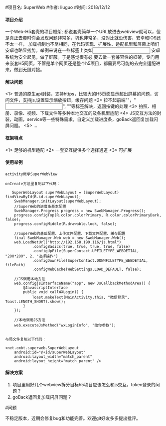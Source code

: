 
#项目名: SuperWeb 
#作者: liuguo
#时间: 2018/12/12

#### 项目介绍
一个Web-H5套壳的项目框架; 都说套壳简单一个URL放进去webview就可以，但是真正去套时你会发现问题非常多，坑也非常多，没对比就没伤害，安卓和IOS还不太一样，
加载机制也不尽相同，在代码实现、扩展性、适配机型和屏幕上咱们安卓也略显劣势。举例来说在一些标签上类如<input> 安卓系统为安全起见，做了屏蔽。于是感觉很有必
要去做一套兼容性的框架，专门用来嵌套H5网页，不管是单个网页还是整个h5项目，都需要尽可能的去完全适配进来，做到无缝对接。


#### 解决问题
<1> 普通的原生api封装，支持https，比较大的H5页面显示超出屏幕的问题，访问文件，支持js,设置显示缩放按钮，缓存问题
<2> 拉不起前端"<alert>"，"<input>", "<a>"等标签解决，返回按键的处理
<3> 拍照、相册、录像、视频、下载文件等多种本地交互的及各机型适配
<4> JS交互方法的封装，动画，service等一些特殊需求，自定义加载进度条，goBack返回复加载闪屏问题。
<5> ...

#### 框架特点 
<1>  足够的机型适配
<2>  一套交互提供多个选择通道 
<3>  可扩展



#### 使用举例

	activity继承SuperWebView

	onCreate方法里复制以下代码：

       SuperWebLayout superWebLayout = (SuperWebLayout) findViewById(R.id.superWebLayout);
        SwebManager.initLayout(superWebLayout);
        //SuperWeb的进度条基本配置
        SwebManager.Progress progress = new SwebManager.Progress();
        progress.configTop(R.color.colorPrimary, R.color.colorPrimaryDark, false);
        progress.configMiddle(R.drawable.look, false);

        //SuperWeb的基础配置、上传文件配置、下载文件配置、缓存配置
        final SwebManager.Web web = new SwebManager.Web();
        web.LoadNetUrl("http://192.168.199.116/js.html")
                .configBasics(true, true, true, true, false)
                .configUpFile(SuperContact.UPFILETYPE_WEBDETIAL, "200*200", 2, "选择操作")
                .configDownFile(SuperContact.DOWNFILETYPE_WEBDETIAL, filePath)
                .configWebCache(WebSettings.LOAD_DEFAULT, false);

        //JS调用本地方法
        web.configjsInterfaceName("app", new JsCallbackMethodArea() {
            @JavascriptInterface
            public void callWXLogin() {
                Toast.makeText(MainActivity.this, "微信登录", Toast.LENGTH_SHORT).show();
            }
        });

        //本地调用JS方法
        web.executeJsMethod("wxLoginInfo", "给你参数");


	布局文件复制以下代码：

	<net.cmbt.superweb.SuperWebLayout
		android:id="@+id/superWebLayout"
		android:layout_width="match_parent"
		android:layout_height="match_parent" />


#### 解决方案
1. 项目里用好几个webview拆分目标h5项目应该怎么和js交互，token登录的问题？
2. goBack返回复加载闪屏问题？



#问题

不稳定版本，近期会修复bug和功能完善。欢迎git好友多多提出批评。
